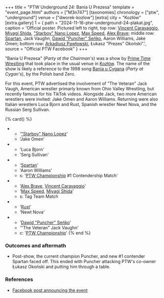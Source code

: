+++
title = "PTW Underground 24: Bania U Prezesa"
template = "event_page.html"
authors = ["M3n747"]
[taxonomies]
chronology = ["ptw", "underground"]
venue = ["dworek-kozlow"]
[extra]
city = "Kozłów"
[extra.gallery]
1 = { path = "2024-11-16-ptw-underground-24-plakat.jpg", caption = 'Official poster. Pictured left to right, top row: [Vincent Caravaggio](@/w/vincent-caravaggio.md), [Miyagi Shida](@/w/miyagi-shida.md), ["Starboy" Nano Lopez](@/w/nano-lopez.md), [Max Speed](@/w/max-speed.md), [Alex Brave](@/w/alex-brave.md); middle row: [Spartan](@/w/spartan.md), Jack Vaughn, [Dawid "Puncher" Seńko](@/w/puncher.md), Aaron Williams, Jake Omen; bottom row: [Arkadiusz Pawłowski](@/w/pan-pawlowski.md), Łukasz "Prezes" Okoński".', source = "Official PTW Facebook" }
+++

"Bania U Prezesa" (_Party at the Chairman's_) was a show by [Prime Time Wrestling](@/o/ptw.md) that took place in the usual venue in [Kozłów](@/v/dworek-kozlow.md). The name of the show is likely a reference to the 1998 song [Bania u Cygana](https://www.youtube.com/watch?v=xLj5xaahdF8) (_Party at Cygan's_), by the Polish band Zero.

For this event, PTW advertised the involvement of "The Veteran" Jack Vaugh, American wrestler primarly known from Ohio Valley Wrestling, but recently famous for his TikTok videos. Alongside Jack, two more American wrestlers were invited: Jake Omen and Aaron Williams.
Returning were also Italian wrestlers Luca Bjorn and Rust, Spanish wrestler Newt Nova, and the Russian Serg Sullivan.

{% card() %}
- - '["Starboy" Nano Lopez](@/w/nano-lopez.md)'
  - 'Jake Omen'
- - 'Luca Bjorn'
  - 'Serg Sullivan'
- - '[Spartan](@/w/spartan.md)'
  - 'Aaron Williams'
  - s: '[PTW Championship](@/c/ptw-championship.md) #1 Contendership Match'
- - '[Alex Brave](@/w/alex-brave.md), [Vincent Caravaggio](@/w/vincent-caravaggio.md)'
  - '[Max Speed](@/w/max-speed.md), [Miyagi Shida](@/w/miyagi-shida.md)'
  - s: Tag Team Match
- - '[Rust](@/w/rust.md)'
  - 'Newt Nova'
- - '[Dawid "Puncher" Seńko](@/w/puncher.md)'
  - '"The Veteran" Jack Vaughn'
  - c: '[PTW Championship](@/c/ptw-championship.md)'
{% end %}

### Outcomes and aftermath

* Post-show, the current champion Puncher, and new #1 contender Spartan faced off. This ended with Puncher attacking PTW's co-owner Łukasz Okoński and putting him through a table.

### References

* [Facebook post announcing the event](https://www.facebook.com/photo/?fbid=568458088840171&set=a.136592405360077)
